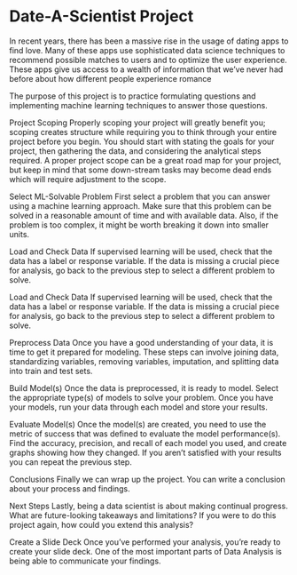 # Date-A-Scientist Project
In recent years, there has been a massive rise in the usage of dating apps to find love. Many of these apps use sophisticated data science techniques to recommend possible matches to users and to optimize the user experience. These apps give us access to a wealth of information that we’ve never had before about how different people experience romance

The purpose of this project is to practice formulating questions and implementing machine learning techniques to answer those questions. 

Project Scoping
Properly scoping your project will greatly benefit you; scoping creates structure while requiring you to think through your entire project before you begin. You should start with stating the goals for your project, then gathering the data, and considering the analytical steps required. A proper project scope can be a great road map for your project, but keep in mind that some down-stream tasks may become dead ends which will require adjustment to the scope.

Select ML-Solvable Problem
First select a problem that you can answer using a machine learning approach. Make sure that this problem can be solved in a reasonable amount of time and with available data. Also, if the problem is too complex, it might be worth breaking it down into smaller units.

Load and Check Data
If supervised learning will be used, check that the data has a label or response variable. If the data is missing a crucial piece for analysis, go back to the previous step to select a different problem to solve.

Load and Check Data
If supervised learning will be used, check that the data has a label or response variable. If the data is missing a crucial piece for analysis, go back to the previous step to select a different problem to solve.

Preprocess Data
Once you have a good understanding of your data, it is time to get it prepared for modeling. These steps can involve joining data, standardizing variables, removing variables, imputation, and splitting data into train and test sets.

Build Model(s)
Once the data is preprocessed, it is ready to model. Select the appropriate type(s) of models to solve your problem. Once you have your models, run your data through each model and store your results.

Evaluate Model(s)
Once the model(s) are created, you need to use the metric of success that was defined to evaluate the model performance(s). Find the accuracy, precision, and recall of each model you used, and create graphs showing how they changed. If you aren’t satisfied with your results you can repeat the previous step.

Conclusions
Finally we can wrap up the project. You can write a conclusion about your process and findings.


Next Steps
Lastly, being a data scientist is about making continual progress. What are future-looking takeaways and limitations? If you were to do this project again, how could you extend this analysis?

Create a Slide Deck
Once you’ve performed your analysis, you’re ready to create your slide deck. One of the most important parts of Data Analysis is being able to communicate your findings.
